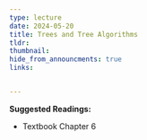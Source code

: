 ```yaml
---
type: lecture
date: 2024-05-20
title: Trees and Tree Algorithms
tldr: 
thumbnail: 
hide_from_announcments: true
links: 


---
```

**Suggested Readings:**
- Textbook Chapter 6


